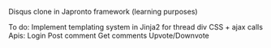 Disqus clone in Japronto framework (learning purposes)

To do:
    Implement templating system in Jinja2 for thread div
    CSS + ajax calls
    Apis:
        Login
        Post comment
        Get comments
        Upvote/Downvote